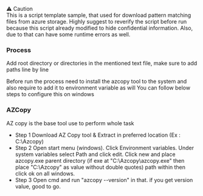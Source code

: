 ⚠️ Caution <br>
This is a script template sample, that used for download pattern matching files from azure storage. Highly suggest to reverify the script before run because this script already modified to hide confidential information. Also, due to that can have some runtime errors as well.

### Process
Add root directory or directories in the mentioned text file, make sure to add paths line by line

Before run the process need to install the azcopy tool to the system and also require to add it to environment variable as will
You can follow below steps to configure this on windows
    
### AZCopy
AZ copy is the base tool use to perform whole task
- Step 1
  Download AZ Copy tool & Extract in preferred location (Ex : C:\Azcopy)
- Step 2
  Open start menu (windows).
  Click Environment variables.
  Under system variables select Path and click edit.
  Click new and place azcopy.exe parent directory (if exe at "C:\Azcopy\azcopy.exe" then place "C:\Azcopy\" as value without double quotes) path within then click ok on all windows.
- Step 3
  Open cmd and run "azcopy --version" in that. if you get version value, good to go. 
